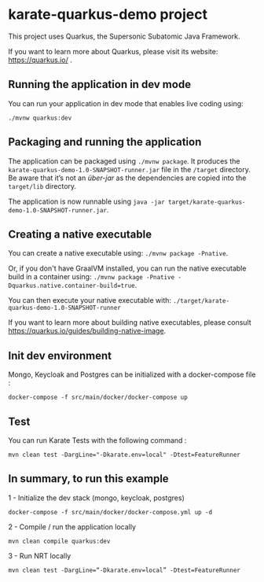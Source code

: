 # karate-quarkus-demo project

This project uses Quarkus, the Supersonic Subatomic Java Framework.

If you want to learn more about Quarkus, please visit its website: https://quarkus.io/ .

## Running the application in dev mode

You can run your application in dev mode that enables live coding using:
```
./mvnw quarkus:dev
```

## Packaging and running the application

The application can be packaged using `./mvnw package`.
It produces the `karate-quarkus-demo-1.0-SNAPSHOT-runner.jar` file in the `/target` directory.
Be aware that it’s not an _über-jar_ as the dependencies are copied into the `target/lib` directory.

The application is now runnable using `java -jar target/karate-quarkus-demo-1.0-SNAPSHOT-runner.jar`.

## Creating a native executable

You can create a native executable using: `./mvnw package -Pnative`.

Or, if you don't have GraalVM installed, you can run the native executable build in a container using: `./mvnw package -Pnative -Dquarkus.native.container-build=true`.

You can then execute your native executable with: `./target/karate-quarkus-demo-1.0-SNAPSHOT-runner`

If you want to learn more about building native executables, please consult https://quarkus.io/guides/building-native-image.

## Init dev environment

Mongo, Keycloak and Postgres can be initialized with a docker-compose file :

```
docker-compose -f src/main/docker/docker-compose up
```

## Test

You can run Karate Tests with the following command :

```
mvn clean test -DargLine="-Dkarate.env=local" -Dtest=FeatureRunner 
```

## In summary, to run this example

1 - Initialize the dev stack (mongo, keycloak, postgres)
```
docker-compose -f src/main/docker/docker-compose.yml up -d
```

2 - Compile / run the application locally
```
mvn clean compile quarkus:dev
```

3 - Run NRT locally
```
mvn clean test -DargLine=“-Dkarate.env=local” -Dtest=FeatureRunner
```